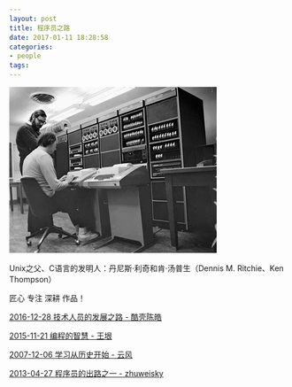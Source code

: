 ```yaml
---
layout: post
title: 程序员之路
date: 2017-01-11 18:28:58
categories:
- people
tags:
---
```


![programmer](/images/posts/2017-01-11-programmer.jpg)

Unix之父、C语言的发明人：丹尼斯·利奇和肯·汤普生（Dennis M. Ritchie、Ken Thompson）

匠心 专注 深耕 作品！

[2016-12-28 技术人员的发展之路 - 酷壳陈皓](http://coolshell.cn/articles/17583.html)

[2015-11-21 编程的智慧 - 王垠](http://www.yinwang.org/blog-cn/2015/11/21/programming-philosophy)

[2007-12-06 学习从历史开始 - 云风](http://blog.codingnow.com/2007/12/history.html)

[2013-04-27 程序员的出路之一 - zhuweisky](http://www.cnblogs.com/zhuweisky/archive/2013/04/27/3046585.html)